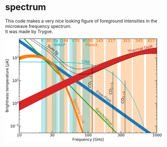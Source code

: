 # spectrum
This code makes a very nice looking figure of foreground intensities in the microwave frequency spectrum.  
It was made by Trygve.

![Masterpiece](https://github.com/trygvels/spectrum/blob/master/figs/spectrum.png)